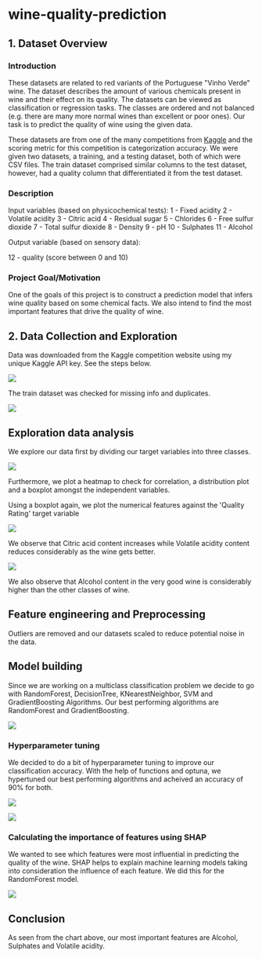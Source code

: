 # wine-quality-prediction

## 1. Dataset Overview

### Introduction
These datasets are related to red variants of the Portuguese "Vinho Verde" wine. The dataset describes the amount of various chemicals present in wine and their effect on its quality. The datasets can be viewed as classification or regression tasks. The classes are ordered and not balanced (e.g. there are many more normal wines than excellent or poor ones). Our task is to predict the quality of wine using the given data.

These datasets are from one of the many competitions from [Kaggle](https://www.kaggle.com/competitions/wine-quality-pred/overview) and the scoring metric for this competition is categorization accuracy. We were given two datasets, a training, and a testing dataset, both of which were CSV files. The train dataset comprised similar columns to the test dataset, however, had a quality column that differentiated it from the test dataset.

### Description
Input variables (based on physicochemical tests):
1 - Fixed acidity
2 - Volatile acidity
3 - Citric acid
4 - Residual sugar
5 - Chlorides
6 - Free sulfur dioxide
7 - Total sulfur dioxide
8 - Density
9 - pH
10 - Sulphates
11 - Alcohol

Output variable (based on sensory data):

12 - quality (score between 0 and 10)

### Project Goal/Motivation
One of the goals of this project is to construct a prediction model that infers wine quality based on some chemical facts. We also intend to find the most important features that drive the quality of wine. 

## 2. Data Collection and Exploration
Data was downloaded from the Kaggle competition website using my unique Kaggle API key. See the steps below.

![](wine_pred1.PNG)

The train dataset was checked for missing info and duplicates.

![](wine_pred2.PNG)

## Exploration data analysis
We explore our data first by dividing our target variables into three classes.

![](wine_pred3.PNG)

Furthermore, we plot a heatmap to check for correlation, a distribution plot and a boxplot amongst the independent variables.

Using a boxplot again, we plot the numerical features against the 'Quality Rating' target variable

![](wine_pred4.PNG)

We observe that Citric acid content increases while Volatile acidity content reduces considerably as the wine gets better.

![](wine_pred5.PNG)

We also observe that Alcohol content in the very good wine is considerably higher than the other classes of wine.

## Feature engineering and Preprocessing

Outliers are removed and our datasets scaled to reduce potential noise in the data.

## Model building
Since we are working on a multiclass classification problem we decide to go with RandomForest, DecisionTree, KNearestNeighbor, SVM and GradientBoosting Algorithms. 
Our best performing algorithms are RandomForest and GradientBoosting.

![](wine_pred6.PNG)

### Hyperparameter tuning
We decided to do a bit of hyperparameter tuning to improve our classification accuracy.
With the help of functions and optuna, we hypertuned our best performing algorithms and acheived an accuracy of 90% for both.

![](wine_pred7.PNG)

![](wine_pred8.PNG)

### Calculating the importance of features using SHAP
We wanted to see which features were most influential in predicting the quality of the wine.
SHAP helps to explain machine learning models taking into consideration the influence of each feature. We did this for the RandomForest model.

![](wine_pred9.PNG)

## Conclusion
As seen from the chart above, our most important features are Alcohol, Sulphates and Volatile acidity.

